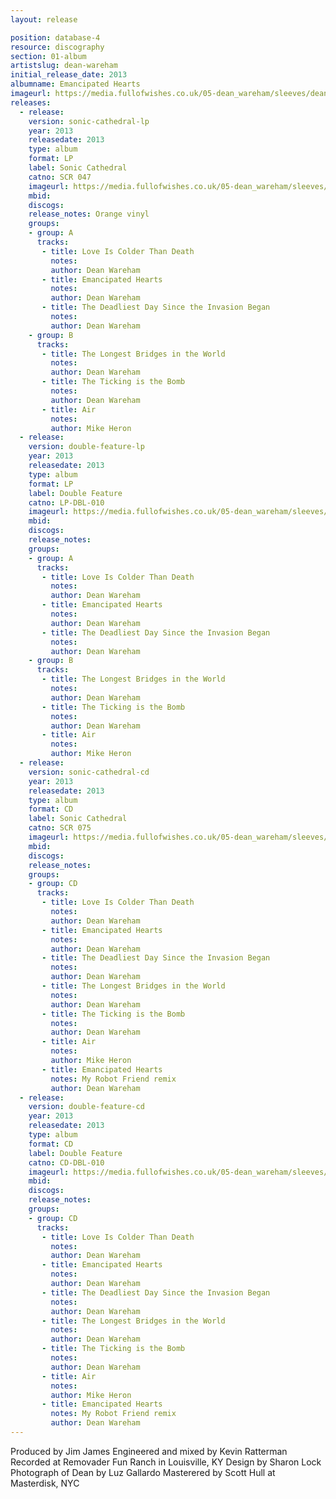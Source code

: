 ```yaml
---
layout: release

position: database-4
resource: discography
section: 01-album
artistslug: dean-wareham
initial_release_date: 2013
albumname: Emancipated Hearts
imageurl: https://media.fullofwishes.co.uk/05-dean_wareham/sleeves/deanwareham_emancipatedhearts_cover.jpg
releases:
  - release:
    version: sonic-cathedral-lp
    year: 2013
    releasedate: 2013
    type: album
    format: LP
    label: Sonic Cathedral
    catno: SCR 047
    imageurl: https://media.fullofwishes.co.uk/05-dean_wareham/sleeves/deanwareham_emancipatedhearts_cover.jpg
    mbid:
    discogs:
    release_notes: Orange vinyl
    groups:
    - group: A
      tracks:
       - title: Love Is Colder Than Death
         notes:
         author: Dean Wareham
       - title: Emancipated Hearts
         notes:
         author: Dean Wareham
       - title: The Deadliest Day Since the Invasion Began
         notes:
         author: Dean Wareham
    - group: B
      tracks:
       - title: The Longest Bridges in the World
         notes:
         author: Dean Wareham
       - title: The Ticking is the Bomb
         notes:
         author: Dean Wareham
       - title: Air
         notes:
         author: Mike Heron
  - release:
    version: double-feature-lp
    year: 2013
    releasedate: 2013
    type: album
    format: LP
    label: Double Feature
    catno: LP-DBL-010
    imageurl: https://media.fullofwishes.co.uk/05-dean_wareham/sleeves/dean-wareham-sonic-cathedral.jpg
    mbid:
    discogs:
    release_notes:
    groups:
    - group: A
      tracks:
       - title: Love Is Colder Than Death
         notes:
         author: Dean Wareham
       - title: Emancipated Hearts
         notes:
         author: Dean Wareham
       - title: The Deadliest Day Since the Invasion Began
         notes:
         author: Dean Wareham
    - group: B
      tracks:
       - title: The Longest Bridges in the World
         notes:
         author: Dean Wareham
       - title: The Ticking is the Bomb
         notes:
         author: Dean Wareham
       - title: Air
         notes:
         author: Mike Heron
  - release:
    version: sonic-cathedral-cd
    year: 2013
    releasedate: 2013
    type: album
    format: CD
    label: Sonic Cathedral
    catno: SCR 075
    imageurl: https://media.fullofwishes.co.uk/05-dean_wareham/sleeves/dean-wareham-sonic-cathedral-cd.jpg
    mbid:
    discogs:
    release_notes:
    groups:
    - group: CD
      tracks:
       - title: Love Is Colder Than Death
         notes:
         author: Dean Wareham
       - title: Emancipated Hearts
         notes:
         author: Dean Wareham
       - title: The Deadliest Day Since the Invasion Began
         notes:
         author: Dean Wareham
       - title: The Longest Bridges in the World
         notes:
         author: Dean Wareham
       - title: The Ticking is the Bomb
         notes:
         author: Dean Wareham
       - title: Air
         notes:
         author: Mike Heron
       - title: Emancipated Hearts
         notes: My Robot Friend remix
         author: Dean Wareham
  - release:
    version: double-feature-cd
    year: 2013
    releasedate: 2013
    type: album
    format: CD
    label: Double Feature
    catno: CD-DBL-010
    imageurl: https://media.fullofwishes.co.uk/05-dean_wareham/sleeves/dean-wareham-sonic-cathedral-cd.jpg
    mbid:
    discogs:
    release_notes:
    groups:
    - group: CD
      tracks:
       - title: Love Is Colder Than Death
         notes:
         author: Dean Wareham
       - title: Emancipated Hearts
         notes:
         author: Dean Wareham
       - title: The Deadliest Day Since the Invasion Began
         notes:
         author: Dean Wareham
       - title: The Longest Bridges in the World
         notes:
         author: Dean Wareham
       - title: The Ticking is the Bomb
         notes:
         author: Dean Wareham
       - title: Air
         notes:
         author: Mike Heron
       - title: Emancipated Hearts
         notes: My Robot Friend remix
         author: Dean Wareham
---
```

Produced by Jim James
Engineered and mixed by Kevin Ratterman
Recorded at Removader Fun Ranch in Louisville, KY
Design by Sharon Lock
Photograph of Dean by Luz Gallardo
Masterered by Scott Hull at Masterdisk, NYC
